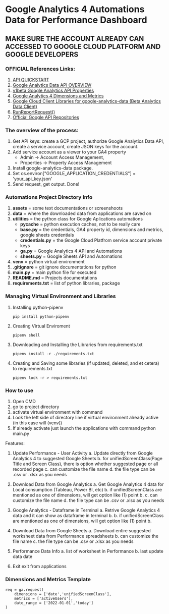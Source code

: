 # Google Analytics 4 Automations Data for Performance Dashboard

## MAKE SURE THE ACCOUNT ALREADY CAN ACCESSED TO GOOGLE CLOUD PLATFORM AND GOOGLE DEVELOPERS

### OFFICIAL References Links:
1. [API QUICKSTART](https://developers.google.com/analytics/devguides/reporting/data/v1/quickstart-client-libraries)
2. [Google Analytics Data API OVERVIEW](https://developers.google.com/analytics/devguides/reporting/data/v1/rest/?apix=true)
3. [v1beta Google Analytics API Properties](https://developers.google.com/analytics/devguides/reporting/data/v1/rest/v1beta/properties)
4. [Google Analytics 4 Dimensions and Metrics](https://developers.google.com/analytics/devguides/reporting/data/v1/api-schema)
5. [Google Cloud Client Libraries for google-analytics-data (Beta Analytics Data Client)](https://googleapis.dev/python/analyticsdata/latest/data_v1beta/beta_analytics_data.html#google.analytics.data_v1beta.services.beta_analytics_data.BetaAnalyticsDataClient)
6. [RunReportRequest()](https://googleapis.dev/python/analyticsdata/latest/data_v1beta/types.html#google.analytics.data_v1beta.types.RunReportRequest)
7. [Official Google API Repositories](https://github.com/googleapis/google-api-python-client)


### The overview of the process:
1. Get API keys: create a GCP project, authorize Google Analytics Data API, create a service account, create JSON keys for the account.
2. Add service account as a viewer to your GA4 property
    - Admin -> Account Access Management, 
    - Properties -> Property Access Management
3. Install google-analytics-data package.
4. Set os.environ["GOOGLE_APPLICATION_CREDENTIALS"] = 'your_api_key.json'
5. Send request, get output. Done!

### Automations Project Directory Info
1. **assets** = some text documentations or screenshoots
2. **data** =  where the downloaded data from applications are saved on
3. **utilities** = the python class for Google Aplications automations
   - **__pycache__** = python execution caches, not to be really care
   - **base.py** = the credentials, GA4 property id, dimensions and metrics, google sheets credentials
   - **credentials.py** = the Google Cloud Platfrom service account private keys
   - **ga.py** = Google Analytics 4 API and Automations
   - **sheets.py** = Google Sheets API and Automations
6. **venv** = python virtual environment
7. **.gitignore** = git ignore documentations for python
8. **main.py** = main python file for executed
9. **README.md** = Projects documentations
10. **requirements.txt** = list of python libraries, package

### Managing Virtual Environment and Libraries
1. Installing python-pipenv
    ```
    pip install python-pipenv
    ```
2. Creating Virtual Enviroment
    ```
    pipenv shell
    ```
3. Downloading and Installing the Libraries from requirements.txt
    ```
    pipenv install -r ./requirements.txt
    ```
4. Creating and Saving some libraries (if updated, deleted, and et cetera) to requirements.txt
    ```
    pipenv lock -r > requirements.txt
    ```

### How to use

1. Open CMD
2. go to project directory
3. activate virtual environment with command
4. Look the left side of directory line if virtual environment already active (in this case will (venv))
5. If already activate just launch the applications with command python main.py


Features:
1. Update Performance - User Activity
   a. Update directly from Google Analytics 4 to suggested Google Sheets
   b. for unifiedScreenClass(Page Title and Screen Class), there is option whether suggested page or all recorded page
   c. can customize the file name
   d. the file type can be .csv or .xlsx as you needs

2. Download Data from Google Analytics
   a. Get Google Analytics 4 data for Local consumption (Tableau, Power BI, etc)
   b. if unifiedScreenClass are mentioned as one of dimensions, will get option like (1) point b.
   c. can customize the file name
   d. the file type can be .csv or .xlsx as you needs

3. Google Analytics - Dataframe in Terminal
   a. Retrive Google Analytics 4 data and it can show as dataframe in terminal
   b. b. if unifiedScreenClass are mentioned as one of dimensions, will get option like (1) point b.

4. Download Data from Google Sheets
   a. Download entire suggested worksheet data from Performance spreadsheets
   b. can customize the file name
   c. the file type can be .csv or .xlsx as you needs

5. Performance Data Info
   a. list of worksheet in Performance
   b. last update data date

6. Exit
   exit from applications

### Dimensions and Metrics Template
```
req = ga.request(
    dimensions = ['date','unifiedScreenClass'],
    metrics = ['activeUsers'],
    date_range = ['2022-01-01','today']
)
```
